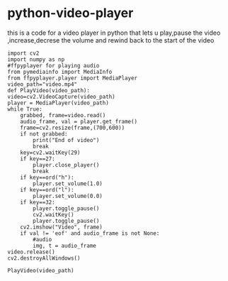 # python-video-player
this is a code for a video player in python that lets u play,pause the video ,increase,decrese the volume and rewind back to the start of the video 


    
    import cv2
    import numpy as np
    #ffpyplayer for playing audio
    from pymediainfo import MediaInfo
    from ffpyplayer.player import MediaPlayer
    video_path="video.mp4"
    def PlayVideo(video_path):
    video=cv2.VideoCapture(video_path)
    player = MediaPlayer(video_path)
    while True:
        grabbed, frame=video.read()
        audio_frame, val = player.get_frame()
        frame=cv2.resize(frame,(700,600))
        if not grabbed:
            print("End of video")
            break
        key=cv2.waitKey(29)
        if key==27:
            player.close_player()
            break
        if key==ord("h"):
            player.set_volume(1.0)
        if key==ord("l"):
            player.set_volume(0.0)
        if key==32:
            player.toggle_pause()
            cv2.waitKey()
            player.toggle_pause()
        cv2.imshow("Video", frame)
        if val != 'eof' and audio_frame is not None:
            #audio
            img, t = audio_frame
    video.release()
    cv2.destroyAllWindows()

    PlayVideo(video_path)
